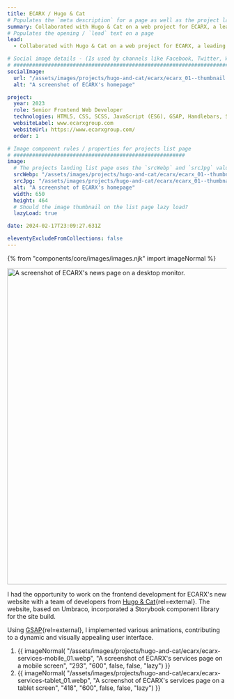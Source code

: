```yaml
---
title: ECARX / Hugo & Cat
# Populates the `meta description` for a page as well as the project landing page project-specific summary
summary: Collaborated with Hugo & Cat on a web project for ECARX, a leading automotive technology company.
# Populates the opening / `lead` text on a page
lead:
  - Collaborated with Hugo & Cat on a web project for ECARX, a leading automotive technology company.

# Social image details - (Is used by channels like Facebook, Twitter, WhatsApp, LinkedIn etc.)
# ############################################################################################
socialImage:
  url: "/assets/images/projects/hugo-and-cat/ecarx/ecarx_01--thumbnail.jpg"
  alt: "A screenshot of ECARX's homepage"

project:
  year: 2023
  role: Senior Frontend Web Developer
  technologies: HTML5, CSS, SCSS, JavaScript (ES6), GSAP, Handlebars, Storybook, Webpack, Gulp, Cypress, Umbraco, .NET Razor Views, Azure DevOps, Figma
  websiteLabel: www.ecarxgroup.com
  websiteUrl: https://www.ecarxgroup.com/
  order: 1

# Image component rules / properties for projects list page
# #######################################################
image:
  # The projects landing list page uses the `srcWebp` and `srcJpg` values
  srcWebp: "/assets/images/projects/hugo-and-cat/ecarx/ecarx_01--thumbnail.webp"
  srcJpg: "/assets/images/projects/hugo-and-cat/ecarx/ecarx_01--thumbnail.jpg"
  alt: "A screenshot of ECARX's homepage"
  width: 650
  height: 464
  # Should the image thumbnail on the list page lazy load?
  lazyLoad: true

date: 2024-02-17T23:09:27.631Z

eleventyExcludeFromCollections: false
---
```


{% from "components/core/images/images.njk" import imageNormal %}

<picture>
  <source srcset="/assets/images/projects/hugo-and-cat/ecarx/ecarx-news--lg-screen_01.webp" type="image/webp" media="(min-width: 768px)">
  <img src="/assets/images/projects/hugo-and-cat/ecarx/ecarx-news--sml-screen_01.webp" width="1068" height="726" alt="A screenshot of ECARX's news page on a desktop monitor." loading="lazy" decoding="async">
</picture>

I had the opportunity to work on the frontend development for ECARX's new website with a team of developers from [Hugo & Cat](https://www.hugoandcat.com/){rel=external}. The website, based on Umbraco, incorporated a Storybook component library for the site build.

Using [GSAP](https://gsap.com/){rel=external}, I implemented various animations, contributing to a dynamic and visually appealing user interface.

<ol role="list" class="auto-grid | no-list">
  <li>
    {{ imageNormal(
      "/assets/images/projects/hugo-and-cat/ecarx/ecarx-services-mobile_01.webp",
      "A screenshot of ECARX's services page on a mobile screen",
      "293",
      "600",
      false,
      false,
      "lazy")
    }}
  </li>
  <li>
    {{ imageNormal(
      "/assets/images/projects/hugo-and-cat/ecarx/ecarx-services-tablet_01.webp",
      "A screenshot of ECARX's services page on a tablet screen",
      "418",
      "600",
      false,
      false,
      "lazy")
    }}
  </li>
</ol>
